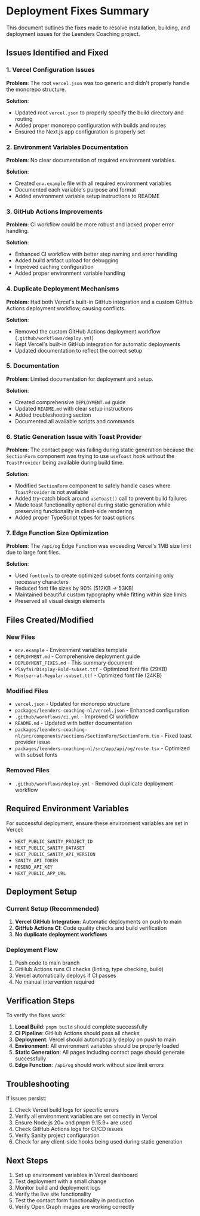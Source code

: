 # Deployment Fixes Summary

This document outlines the fixes made to resolve installation, building, and deployment issues for the Leenders Coaching project.

## Issues Identified and Fixed

### 1. Vercel Configuration Issues

**Problem**: The root `vercel.json` was too generic and didn't properly handle the monorepo structure.

**Solution**:

- Updated root `vercel.json` to properly specify the build directory and routing
- Added proper monorepo configuration with builds and routes
- Ensured the Next.js app configuration is properly set

### 2. Environment Variables Documentation

**Problem**: No clear documentation of required environment variables.

**Solution**:

- Created `env.example` file with all required environment variables
- Documented each variable's purpose and format
- Added environment variable setup instructions to README

### 3. GitHub Actions Improvements

**Problem**: CI workflow could be more robust and lacked proper error handling.

**Solution**:

- Enhanced CI workflow with better step naming and error handling
- Added build artifact upload for debugging
- Improved caching configuration
- Added proper environment variable handling

### 4. Duplicate Deployment Mechanisms

**Problem**: Had both Vercel's built-in GitHub integration and a custom GitHub Actions deployment workflow, causing conflicts.

**Solution**:

- Removed the custom GitHub Actions deployment workflow (`.github/workflows/deploy.yml`)
- Kept Vercel's built-in GitHub integration for automatic deployments
- Updated documentation to reflect the correct setup

### 5. Documentation

**Problem**: Limited documentation for deployment and setup.

**Solution**:

- Created comprehensive `DEPLOYMENT.md` guide
- Updated `README.md` with clear setup instructions
- Added troubleshooting section
- Documented all available scripts and commands

### 6. Static Generation Issue with Toast Provider

**Problem**: The contact page was failing during static generation because the `SectionForm` component was trying to use `useToast` hook without the `ToastProvider` being available during build time.

**Solution**:

- Modified `SectionForm` component to safely handle cases where `ToastProvider` is not available
- Added try-catch block around `useToast()` call to prevent build failures
- Made toast functionality optional during static generation while preserving functionality in client-side rendering
- Added proper TypeScript types for toast options

### 7. Edge Function Size Optimization

**Problem**: The `/api/og` Edge Function was exceeding Vercel's 1MB size limit due to large font files.

**Solution**:

- Used `fonttools` to create optimized subset fonts containing only necessary characters
- Reduced font file sizes by 90% (512KB → 53KB)
- Maintained beautiful custom typography while fitting within size limits
- Preserved all visual design elements

## Files Created/Modified

### New Files

- `env.example` - Environment variables template
- `DEPLOYMENT.md` - Comprehensive deployment guide
- `DEPLOYMENT_FIXES.md` - This summary document
- `PlayfairDisplay-Bold-subset.ttf` - Optimized font file (29KB)
- `Montserrat-Regular-subset.ttf` - Optimized font file (24KB)

### Modified Files

- `vercel.json` - Updated for monorepo structure
- `packages/leenders-coaching-nl/vercel.json` - Enhanced configuration
- `.github/workflows/ci.yml` - Improved CI workflow
- `README.md` - Updated with better documentation
- `packages/leenders-coaching-nl/src/components/sections/SectionForm/SectionForm.tsx` - Fixed toast provider issue
- `packages/leenders-coaching-nl/src/app/api/og/route.tsx` - Optimized with subset fonts

### Removed Files

- `.github/workflows/deploy.yml` - Removed duplicate deployment workflow

## Required Environment Variables

For successful deployment, ensure these environment variables are set in Vercel:

- `NEXT_PUBLIC_SANITY_PROJECT_ID`
- `NEXT_PUBLIC_SANITY_DATASET`
- `NEXT_PUBLIC_SANITY_API_VERSION`
- `SANITY_API_TOKEN`
- `RESEND_API_KEY`
- `NEXT_PUBLIC_APP_URL`

## Deployment Setup

### Current Setup (Recommended)

1. **Vercel GitHub Integration**: Automatic deployments on push to main
2. **GitHub Actions CI**: Code quality checks and build verification
3. **No duplicate deployment workflows**

### Deployment Flow

1. Push code to main branch
2. GitHub Actions runs CI checks (linting, type checking, build)
3. Vercel automatically deploys if CI passes
4. No manual intervention required

## Verification Steps

To verify the fixes work:

1. **Local Build**: `pnpm build` should complete successfully
2. **CI Pipeline**: GitHub Actions should pass all checks
3. **Deployment**: Vercel should automatically deploy on push to main
4. **Environment**: All environment variables should be properly loaded
5. **Static Generation**: All pages including contact page should generate successfully
6. **Edge Function**: `/api/og` should work without size limit errors

## Troubleshooting

If issues persist:

1. Check Vercel build logs for specific errors
2. Verify all environment variables are set correctly in Vercel
3. Ensure Node.js 20+ and pnpm 9.15.9+ are used
4. Check GitHub Actions logs for CI/CD issues
5. Verify Sanity project configuration
6. Check for any client-side hooks being used during static generation

## Next Steps

1. Set up environment variables in Vercel dashboard
2. Test deployment with a small change
3. Monitor build and deployment logs
4. Verify the live site functionality
5. Test the contact form functionality in production
6. Verify Open Graph images are working correctly
